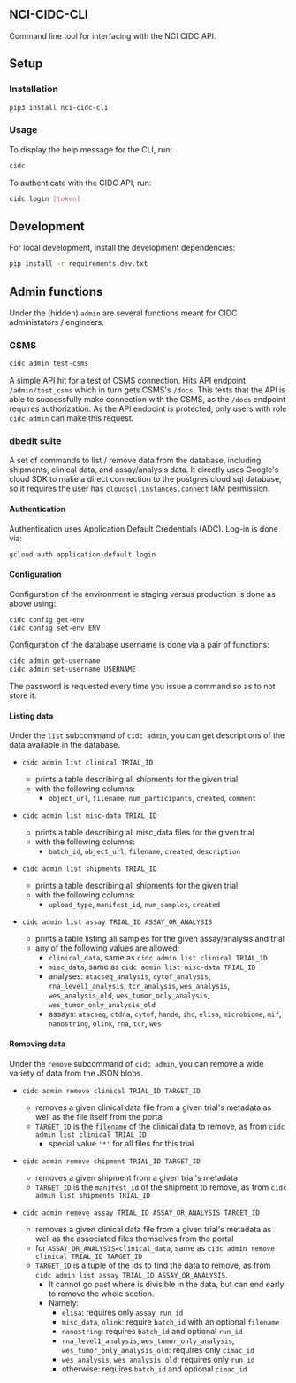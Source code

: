 ## NCI-CIDC-CLI

Command line tool for interfacing with the NCI CIDC API.

## Setup

### Installation

```bash
pip3 install nci-cidc-cli
```

### Usage

To display the help message for the CLI, run:

```bash
cidc
```

To authenticate with the CIDC API, run:

```bash
cidc login [token]
```

## Development

For local development, install the development dependencies:

```bash
pip install -r requirements.dev.txt
```

## Admin functions

Under the (hidden) `admin` are several functions meant for CIDC administators / engineers.

### CSMS

```bash
cidc admin test-csms
```

A simple API hit for a test of CSMS connection. Hits API endpoint `/admin/test_csms` which in turn gets CSMS's `/docs`.
This tests that the API is able to successfully make connection with the CSMS, as the `/docs` endpoint requires authorization.
As the API endpoint is protected, only users with role `cidc-admin` can make this request.

### dbedit suite

A set of commands to list / remove data from the database, including shipments, clinical data, and assay/analysis data.
It directly uses Google's cloud SDK to make a direct connection to the postgres cloud sql database, so it requires the user has `cloudsql.instances.connect` IAM permission.

#### Authentication

Authentication uses Application Default Credentials (ADC). Log-in is done via:

```bash
gcloud auth application-default login
```

#### Configuration

Configuration of the environment ie staging versus production is done as above using:

```bash
cidc config get-env
cidc config set-env ENV
```

Configuration of the database username is done via a pair of functions:

```bash
cidc admin get-username
cidc admin set-username USERNAME
```

The password is requested every time you issue a command so as to not store it.

#### Listing data

Under the `list` subcommand of `cidc admin`, you can get descriptions of the data available in the database.

- `cidc admin list clinical TRIAL_ID`

  - prints a table describing all shipments for the given trial
  - with the following columns:
    - `object_url`, `filename`, `num_participants`, `created`, `comment`

- `cidc admin list misc-data TRIAL_ID`

  - prints a table describing all misc_data files for the given trial
  - with the following columns:
    - `batch_id`, `object_url`, `filename`, `created`, `description`

- `cidc admin list shipments TRIAL_ID`

  - prints a table describing all shipments for the given trial
  - with the following columns:
    - `upload_type`, `manifest_id`, `num_samples`, `created`

- `cidc admin list assay TRIAL_ID ASSAY_OR_ANALYSIS`
  - prints a table listing all samples for the given assay/analysis and trial
  - any of the following values are allowed:
    - `clinical_data`, same as `cidc admin list clinical TRIAL_ID`
    - `misc_data`, same as `cidc admin list misc-data TRIAL_ID`
    - analyses: `atacseq_analysis`, `cytof_analysis`, `rna_level1_analysis`, `tcr_analysis`, `wes_analysis`, `wes_analysis_old`, `wes_tumor_only_analysis`, `wes_tumor_only_analysis_old`
    - assays: `atacseq`, `ctdna`, `cytof`, `hande`, `ihc`, `elisa`, `microbiome`, `mif`, `nanostring`, `olink`, `rna`, `tcr`, `wes`

#### Removing data

Under the `remove` subcommand of `cidc admin`, you can remove a wide variety of data from the JSON blobs.

- `cidc admin remove clinical TRIAL_ID TARGET_ID`

  - removes a given clinical data file from a given trial's metadata as well as the file itself from the portal
  - `TARGET_ID` is the `filename` of the clinical data to remove, as from `cidc admin list clinical TRIAL_ID`
    - special value `'*'` for all files for this trial

- `cidc admin remove shipment TRIAL_ID TARGET_ID`

  - removes a given shipment from a given trial's metadata
  - `TARGET_ID` is the `manifest_id` of the shipment to remove, as from `cidc admin list shipments TRIAL_ID`

- `cidc admin remove assay TRIAL_ID ASSAY_OR_ANALYSIS TARGET_ID`
  - removes a given clinical data file from a given trial's metadata as well as the associated files themselves from the portal
  - for `ASSAY_OR_ANALYSIS=clinical_data`, same as `cidc admin remove clinical TRIAL_ID TARGET_ID`
  - `TARGET_ID` is a tuple of the ids to find the data to remove, as from `cidc admin list assay TRIAL_ID ASSAY_OR_ANALYSIS`.
    - It cannot go past where is divisible in the data, but can end early to remove the whole section.
    - Namely:
      - `elisa`: requires only `assay_run_id`
      - `misc_data`, `olink`: require `batch_id` with an optional `filename`
      - `nanostring`: requires `batch_id` and optional `run_id`
      - `rna_level1_analysis`, `wes_tumor_only_analysis`, `wes_tumor_only_analysis_old`: requires only `cimac_id`
      - `wes_analysis`, `wes_analysis_old`: requires only `run_id`
      - otherwise: requires `batch_id` and optional `cimac_id`
